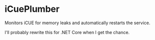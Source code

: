 # iCuePlumber
Monitors iCUE for memory leaks and automatically restarts the service.

I'll probably rewrite this for .NET Core when I get the chance.
